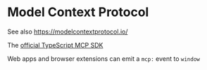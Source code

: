 # Model Context Protocol

See also https://modelcontextprotocol.io/

The [official TypeScript MCP SDK](https://github.com/modelcontextprotocol/typescript-sdk) 

Web apps and browser extensions can emit a `mcp:` event to `window` 
